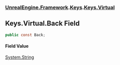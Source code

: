 ### [UnrealEngine.Framework](./UnrealEngine-Framework.md 'UnrealEngine.Framework').[Keys](./UnrealEngine-Framework-Keys.md 'UnrealEngine.Framework.Keys').[Keys.Virtual](./UnrealEngine-Framework-Keys-Virtual.md 'UnrealEngine.Framework.Keys.Virtual')
## Keys.Virtual.Back Field
  
```csharp
public const Back;
```
#### Field Value
[System.String](https://docs.microsoft.com/en-us/dotnet/api/System.String 'System.String')  

